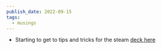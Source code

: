 ```yaml
---
publish_date: 2022-09-15
tags:
  - musings
---
```

- Starting to get to tips and tricks for the steam [deck here](https://github.com/chiubaca/steam-deck-tricks)
